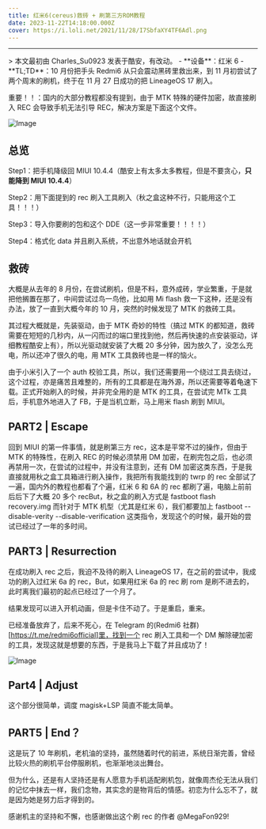 ```yaml
---
title: 红米6(cereus)救砖 + 刷第三方ROM教程
date: 2023-11-22T14:18:00.000Z
cover: https://i.loli.net/2021/11/28/I7SbfaXY4TF6Adl.png
---
```


<hr />
> 本文最初由 Charles_Su0923 发表于酷安，有改动。
- **设备**：红米 6
- **TL;TD**：10 月份把手头 Redmi6 从只会震动黑砖里救出来，到 11 月初尝试了两个周末的刷机，终于在 11 月 27 日成功的把 LineageOS 17 刷入。

重要！！：国内的大部分教程都没有提到，由于 MTK 特殊的硬件加密，故直接刷入 REC 会导致手机无法引导 REC，解决方案是下面这个文件。

![Image](../public/image/post/3lSt1WAnUaoZMbv.png)

## 总览

Step1：把手机降级回 MIUI 10.4.4（酷安上有太多太多教程，但是不要贪心，**只能降到 MIUI 10.4.4**）

Step2：用下面提到的 rec 刷入工具刷入（秋之盒这种不行，只能用这个工具！！！）

Step3：导入你要刷的包和这个 DDE（这一步非常重要！！！！）

Step4：格式化 data 并且刷入系统，不出意外地话就会开机

## 救砖

大概是从去年的 8 月份，在尝试刷机，但是不料，意外成砖，学业繁重，于是就把他搁置在那了，中间尝试过鸟一鸟他，比如用 Mi flash 救一下这种，还是没有办法，放了一直到大概今年的 10 月，突然的时候发现了 MTK 的救砖工具。

其过程大概就是，先装驱动，由于 MTK 奇妙的特性（搞过 MTK 的都知道，救砖需要在短短的几秒内，从一闪而过的端口里找到他，然后再快速的点安装驱动，详细教程酷安上有），所以光驱动就安装了大概 20 多分钟，因为放久了，没怎么充电，所以还冲了很久的电，用 MTK 工具救砖也是一样的恼火。

由于小米引入了一个 auth 校验工具，所以，我们还需要用一个绕过工具去绕过，这个过程，亦是痛苦且难整的，所有的工具都是在海外源，所以还需要等着龟速下载。正式开始刷入的时候，并非完全用的是 MTK 的工具，在尝试完 MTk 工具后，手机意外地进入了 FB，于是当机立断，马上用米 flash 刷到 MIUI。

## PART2 | Escape

回到 MIUI 的第一件事情，就是刷第三方 rec，这本是平常不过的操作，但由于 MTK 的特殊性，在刷入 REC 的时候必须禁用 DM 加密，在刷完包之后，也必须再禁用一次，在尝试的过程中，并没有注意到，还有 DM 加密这类东西，于是我直接就用秋之盒工具箱进行刷入操作，我把所有我能找到的 twrp 的 rec 全部试了一遍，国内外的教程也都看了个遍，红米 6 和 6A 的 rec 都刷了遍，电脑上前前后后下了大概 20 多个 recBut，秋之盒的刷入方式是 fastboot flash recovery.img 而针对于 MTK 机型（尤其是红米 6），我们都要加上 fastboot --disable-verity --disable-verification 这类指令，发现这个的时候，最开始的尝试已经过了一年的多时间。

## PART3 | Resurrection

在成功刷入 rec 之后，我迫不及待的刷入 LineageOS 17，在之前的尝试中，我成功的刷入过红米 6a 的 rec，But，如果用红米 6a 的 rec 刷 rom 是刷不进去的，此时离我们最初的起点已经过了一个月了。

结果发现可以进入开机动画，但是卡住不动了。于是重启，重来。

已经准备放弃了，后来不死心，在 Telegram 的(Redmi6 社群)[https://t.me/redmi6official]里，找到一个 rec 刷入工具和一个 DM 解除硬加密的工具，发现这就是想要的东西，于是我马上下载了并且成功了！

![Image](../public/image/post/rwutbM9DBz6yoGL.png)

## Part4 | Adjust

这个部分很简单，调度 magisk+LSP 简直不能太简单。

## PART5 | End？

这是玩了 10 年刷机，老机油的坚持，虽然随着时代的前进，系统日渐完善，曾经比较火热的刷机平台停服刷机，也渐渐地淡出舞台。

但为什么，还是有人坚持还是有人愿意为手机适配刷机包，就像周杰伦无法从我们的记忆中抹去一样，我们念物，其实念的是物背后的情感。初恋为什么忘不了，就是因为她是努力后才得到的。

感谢机主的坚持和不懈，也感谢做出这个刷 rec 的作者 @MegaFon929!
